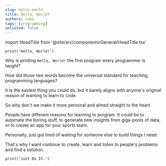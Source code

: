 ```yaml
---
slug: hello-world
title: Hello, World?
authors: luka
tags: [programming]
unlisted: false
---
```


import HeadTitle from '@site/src/components/General/HeadTitle.tsx'

<HeadTitle title="Hello, World?" />

```
print('Hello, World!')
```

Why is printing `Hello, World!` the first program every programmer is taught?

How did those two words become the universal standard for teaching programming languages? 

It is the easiest thing you could do, but it barely aligns with anyone's original reason of wanting to learn to code.

So why don't we make it more personal and aimed straight to the heart.

People have different reasons for learning to program. It could be to automate the boring stuff, to generate new insights from giga-pools of data,
 or to create an app for your sports team. 

Personally, just got tired of waiting for someone else to build things I need.

That's why I want continue to create, learn and listen to people's problems and find a solution.

```
print('Just Do It.')
```